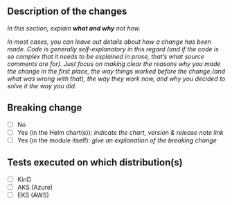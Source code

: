 ## Description of the changes

_In this section, explain **what and why** not how._

_In most cases, you can leave out details about how a change has been made. Code is generally self-explanatory in this regard (and if the code is so complex that it needs to be explained in prose, that’s what source comments are for). Just focus on making clear the reasons why you made the change in the first place, the way things worked before the change (and what was wrong with that), the way they work now, and why you decided to solve it the way you did._

## Breaking change

- [ ] No
- [ ] Yes (in the Helm chart(s)): _indicate the chart, version & release note link_
- [ ] Yes (in the module itself): _give an explanation of the breaking change_

## Tests executed on which distribution(s)

* [ ] KinD
* [ ] AKS (Azure)
* [ ] EKS (AWS)
